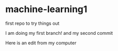 # machine-learning1
first repo to try things out

I am doing my first branch!
and my second commit

Here is an edit from my computer
